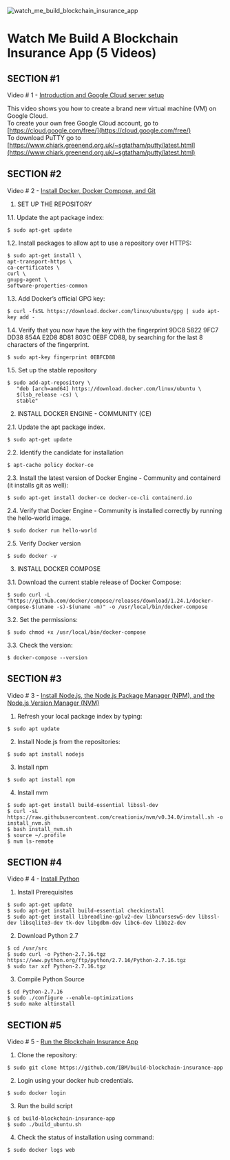 ![watch_me_build_blockchain_insurance_app](https://github.com/josuebatista/blockchainapp/assets/25143822/bddd6335-3cff-496c-8901-3889ff1e7649)
# Watch Me Build A Blockchain Insurance App (5 Videos)

## SECTION #1

Video # 1 - [Introduction and Google Cloud server setup](https://player.vimeo.com/video/355777539?h=1527f93fe5)

This video shows you how to create a brand new virtual machine (VM) on Google Cloud.  
To create your own free Google Cloud account, go to [https://cloud.google.com/free/](https://cloud.google.com/free/)  
To download PuTTY go to [https://www.chiark.greenend.org.uk/~sgtatham/putty/latest.html](https://www.chiark.greenend.org.uk/~sgtatham/putty/latest.html)

## SECTION #2

Video # 2 - [Install Docker, Docker Compose, and Git](https://player.vimeo.com/video/355777916)

1. SET UP THE REPOSITORY

1.1. Update the apt package index:
```
$ sudo apt-get update
```

1.2. Install packages to allow apt to use a repository over HTTPS:
```
$ sudo apt-get install \
apt-transport-https \
ca-certificates \
curl \
gnupg-agent \
software-properties-common
```

1.3. Add Docker’s official GPG key:
```
$ curl -fsSL https://download.docker.com/linux/ubuntu/gpg | sudo apt-key add -
```

1.4. Verify that you now have the key with the fingerprint 9DC8 5822 9FC7 DD38 854A E2D8 8D81 803C 0EBF CD88, by searching for the last 8 characters of the fingerprint.
```
$ sudo apt-key fingerprint 0EBFCD88
```

1.5. Set up the stable repository
```
$ sudo add-apt-repository \
   "deb [arch=amd64] https://download.docker.com/linux/ubuntu \
   $(lsb_release -cs) \
   stable"
```

2. INSTALL DOCKER ENGINE - COMMUNITY (CE)

2.1. Update the apt package index.
```
$ sudo apt-get update
```

2.2. Identify the candidate for installation
```
$ apt-cache policy docker-ce
```

2.3. Install the latest version of Docker Engine - Community and containerd (it installs git as well):
```
$ sudo apt-get install docker-ce docker-ce-cli containerd.io
```

2.4. Verify that Docker Engine - Community is installed correctly by running the hello-world image.
```
$ sudo docker run hello-world
```

2.5. Verify Docker version
```
$ sudo docker -v
```

3. INSTALL DOCKER COMPOSE

3.1. Download the current stable release of Docker Compose:
```
$ sudo curl -L "https://github.com/docker/compose/releases/download/1.24.1/docker-compose-$(uname -s)-$(uname -m)" -o /usr/local/bin/docker-compose
```

3.2. Set the permissions:
```
$ sudo chmod +x /usr/local/bin/docker-compose
```

3.3. Check the version:
```
$ docker-compose --version
```

## SECTION #3

Video # 3 - [Install Node.js, the Node.js Package Manager (NPM), and the Node.js Version Manager (NVM)](https://player.vimeo.com/video/355778293)

1. Refresh your local package index by typing:
```
$ sudo apt update
```

2. Install Node.js from the repositories:
```
$ sudo apt install nodejs
```

3. Install npm
```
$ sudo apt install npm
```

4. Install nvm
```
$ sudo apt-get install build-essential libssl-dev
$ curl -sL https://raw.githubusercontent.com/creationix/nvm/v0.34.0/install.sh -o install_nvm.sh
$ bash install_nvm.sh
$ source ~/.profile
$ nvm ls-remote
```

## SECTION #4

Video # 4 - [Install Python](https://player.vimeo.com/video/355778680)

1. Install Prerequisites
```
$ sudo apt-get update
$ sudo apt-get install build-essential checkinstall
$ sudo apt-get install libreadline-gplv2-dev libncursesw5-dev libssl-dev libsqlite3-dev tk-dev libgdbm-dev libc6-dev libbz2-dev
```

2. Download Python 2.7
```
$ cd /usr/src
$ sudo curl -o Python-2.7.16.tgz https://www.python.org/ftp/python/2.7.16/Python-2.7.16.tgz
$ sudo tar xzf Python-2.7.16.tgz
```

3. Compile Python Source
```
$ cd Python-2.7.16
$ sudo ./configure --enable-optimizations
$ sudo make altinstall
```

## SECTION #5

Video # 5 - [Run the Blockchain Insurance App](https://player.vimeo.com/video/356289383)

1. Clone the repository:
```
$ sudo git clone https://github.com/IBM/build-blockchain-insurance-app
```

2. Login using your docker hub credentials.
```
$ sudo docker login
```

3. Run the build script
```
$ cd build-blockchain-insurance-app
$ sudo ./build_ubuntu.sh
```

4. Check the status of installation using command:
```
$ sudo docker logs web
```
